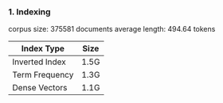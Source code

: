 ### 1. Indexing

corpus size: 375581 documents
average length: 494.64 tokens

| Index Type | Size |
| ----------- | ----------- |
|Inverted Index|1.5G|
|Term Frequency|1.3G|
|Dense Vectors|1.1G|